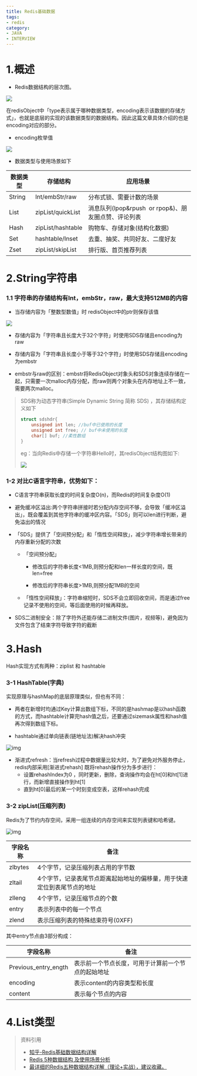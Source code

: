 ```yaml
---
title: Redis基础数据
tags:
- redis
category:
- JAVA
- INTERVIEW
---
```


# 1.概述

* Redis数据结构的层次图。

![](https://pic1.zhimg.com/80/v2-fc8e2a11644c48b023e4fa974d9bba04_720w.webp)

在redisObject中「type表示属于哪种数据类型，encoding表示该数据的存储方式」，也就是底层的实现的该数据类型的数据结构。因此这篇文章具体介绍的也是encoding对应的部分。

* encoding枚举值

![](https://pic4.zhimg.com/80/v2-3ad4e7a09bc900ae0ffde47919546cd3_720w.webp)

* 数据类型与使用场景如下

| 数据类型   | 存储结构              | 应用场景                                  |
| ------ | ----------------- | ------------------------------------- |
| String | Int/embStr/raw    | 分布式锁、需要计数的场景                          |
| List   | zipList/quickList | 消息队列(lpop&rpush  or rpop&)、朋友圈点赞、评论列表 |
| Hash   | zipList/hashtable | 购物车、存储对象(结构化数据)                       |
| Set    | hashtable/Inset   | 去重、抽奖、共同好友、二度好友                       |
| Zset   | zipList/skipList  | 排行版、首页推荐列表                            |



# 2.String字符串

### 1.1 字符串的存储结构有Int，embStr，raw，最大支持512MB的内容

* 当存储内容为「整数型数值」时 redisObject中的ptr则保存该值

![](https://druids-img.kooldns.cn/images/2022/12/16/202212161419837.jpg)

* 存储内容为「字符串且长度大于32个字符」时使用SDS存储且encoding为raw

* 存储内容为「字符串且长度小于等于32个字符」时使用SDS存储且encoding为embstr

* embstr与raw的区别：embstr将RedisObject对象头和SDS对象连续存储在一起，只需要一次malloc内存分配，而raw则两个对象头在内存地址上不一致，需要两次malloc。

> SDS称为动态字符串(Simple Dynamic String 简称 SDS) ，其存储结构定义如下
> 
> ```c
> struct sdshdr{
>     unsigned int len; //buf中已使用的长度
>     unsigned int free; // buf中未使用的长度
>     char[] buf; //柔性数组
> }
> ```
> 
> eg：当向Redis中存储一个字符串Hello时，其redisObject结构图如下:
> 
> ![](https://pic2.zhimg.com/80/v2-960fa322dbb3d976331a73999dc59375_720w.webp)



### 1-2 对比C语言字符串，优势如下：

* C语言字符串获取长度的时间复杂度O(n)，而Redis的时间复杂度O(1)

* 避免缓冲区溢出:两个字符串拼接时若分配内存空间不够，会导致「缓冲区溢出」，既会覆盖到其他字符串的缓冲区内容。「SDS」则可以len进行判断，避免溢出的情况

* 「SDS」提供了「空间预分配」和「惰性空间释放」，减少字符串增长带来的内存重新分配的次数
  
  * 「空间预分配」
    
    * 修改后的字符串长度<1MB,则预分配和len一样长度的空间，既len=free
    
    * 修改后的字符串长度>1MB,则预分配1MB的空间
  
  * 「惰性空间释放」：字符串缩短时，SDS不会立即回收空间，而是通过free记录不使用的空间，等后面使用的时候再释放。

* SDS二进制安全：除了字符外还能存储二进制文件(图片，视频等)，避免因为文件包含了结束字符导致字符的截断



# 3.Hash

Hash实现方式有两种：ziplist 和 hashtable

### 3-1 HashTable(字典)

实现原理与hashMap的底层原理类似，但也有不同：

* 两者在新增时均通过Key计算出数组下标，不同的是hashmap是以hash函数的方式，而hashtable计算完hash值之后，还要通过sizemask属性和hash值再次得到数组下标。

* hashtable通过单向链表(链地址法)解决hash冲突

![img](https://pic2.zhimg.com/80/v2-dd8e346e267fd00c6e8d47f32d15ce1d_720w.webp)

* 渐进式refresh：当refresh过程中数据量比较大时，为了避免对外服务停止，redis内部采用[渐进式rehash] 既将rehash操作分为多步进行：
  * 设置rehashIndex为0 ，同时更新，删除，查询操作均会在ht[0]和ht[1]进行，而新增直接操作到ht[1]
  * 直到ht[0]最后的某一个时刻变成空表，这样rehash完成

### 3-2 zipList(压缩列表)

Redis为了节约内存空间，采用一组连续的内存空间来实现列表键和哈希键。

![img](https://pic1.zhimg.com/80/v2-8fd5104994d92443af483d747d631390_720w.webp)

| 字段名称 | 备注                                                         |
| -------- | ------------------------------------------------------------ |
| zlbytes  | 4个字节，记录压缩列表占用的字节数                            |
| zltail   | 4个字节，记录表尾节点距离起始地址的偏移量，用于快速定位到表尾节点的地址 |
| zlleng   | 4个字节，记录压缩节点的个数                                  |
| entry    | 表示列表中的每一个节点                                       |
| zlend    | 表示压缩列表的特殊结束符号(0XFF)                             |

其中entry节点由3部分构成：

| 字段名称             | 备注                                               |
| -------------------- | -------------------------------------------------- |
| Previous_entry_ength | 表示前一个节点长度，可用于计算前一个节点的起始地址 |
| encoding             | 表示content的内容类型和长度                        |
| content              | 表示每个节点的内容                                 |



# 4.List类型









> 资料引用
>
> * [知乎-Redis基础数据结构详解](https://zhuanlan.zhihu.com/p/148755561)
> * [Redis 5种数据结构 及使用场景分析](https://zhuanlan.zhihu.com/p/145384563)
> * [最详细的Redis五种数据结构详解（理论+实战），建议收藏。](https://zhuanlan.zhihu.com/p/148562122)
